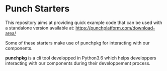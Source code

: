 # Punch Starters

This repository aims at providing quick example code that can be used with a standalone version available at: https://punchplatform.com/download-area/

Some of these starters make use of punchpkg for interacting with our components.

**punchpkg** is a cli tool developped in Python3.6 which helps developpers interacting with our components during their developpement process.
